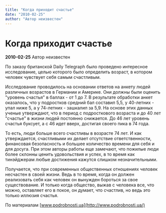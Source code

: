 ```yaml
---
title: "Когда приходит счастье"
date: "2010-02-25"
author: "Автор неизвестен"
---
```


# Когда приходит счастье

**2010-02-25** Автор неизвестен

По заказу британской Daily Telegraph было проведено интересное исследование, целью которого было определить возраст, в котором человек чувствует себя самым счастливым.

Исследование проводилось на основании ответов на анкету людей различных возрастов в Германии и Америке. Они должны были оценить "уровень счастья" в баллах - от 1 до 7. В результате обработки анкет оказалось, что у подростков средний бал составил 5,5, у 40-летних - упал ниже 5, а у 74-летних - зашкалил за 5,9. На основе этих данных ученые утверждают, что в период с подросткового возраста и до 40 лет "счастье" в жизни людей постоянно снижается. До 46 лет уровень счастья буксует, а с 46 идет вверх, достигая своего пика в 74 года.

То есть, люди больше всего счастливы в возрасте 74 лет. И как утверждается, счастливыми их делает отсутствие ответственности, финансовая безопасность и большее количество времени для себя и для досуга. При этом авторы работы еще замечают, что пожилые люди более склонны ценить удовольствия и успех, в то время как тинэйджерам любые достижения кажутся слишком незначительными.

Получается, что при современных общественных отношениях человек несчастен в своей жизни. Ведь в то время, когда он должен реализовать себя как человек он вынужден бороться за свое существование. И только когда общество, выжав с человека все, что можно, оставляет его в покое, он думает, что счастлив, но ведь это только иллюзия счастья.

По материалам [www.podrobnosti.ua](http://www.podrobnosti.ua/)